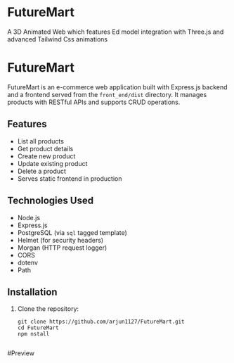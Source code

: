 # FutureMart
A 3D Animated Web which features Ed model integration with Three.js and advanced Tailwind Css animations  


# FutureMart

FutureMart is an e-commerce web application built with Express.js backend and a frontend served from the `front_end/dist` directory. It manages products with RESTful APIs and supports CRUD operations.

## Features

- List all products
- Get product details
- Create new product
- Update existing product
- Delete a product
- Serves static frontend in production

## Technologies Used

- Node.js
- Express.js
- PostgreSQL (via `sql` tagged template)
- Helmet (for security headers)
- Morgan (HTTP request logger)
- CORS
- dotenv
- Path

## Installation

1. Clone the repository:
   ```
   git clone https://github.com/arjun1127/FutureMart.git
   cd FutureMart
   npm nstall
  

#Preview
